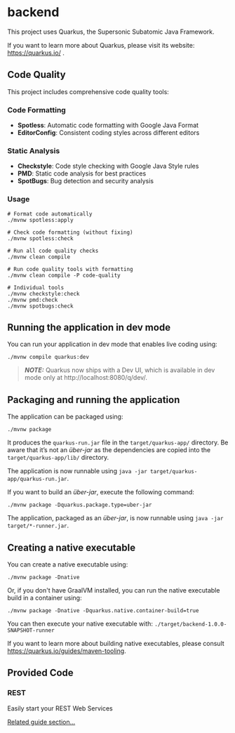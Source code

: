 # backend

This project uses Quarkus, the Supersonic Subatomic Java Framework.

If you want to learn more about Quarkus, please visit its website: https://quarkus.io/ .

## Code Quality

This project includes comprehensive code quality tools:

### Code Formatting
- **Spotless**: Automatic code formatting with Google Java Format
- **EditorConfig**: Consistent coding styles across different editors

### Static Analysis
- **Checkstyle**: Code style checking with Google Java Style rules
- **PMD**: Static code analysis for best practices
- **SpotBugs**: Bug detection and security analysis

### Usage

```shell
# Format code automatically
./mvnw spotless:apply

# Check code formatting (without fixing)
./mvnw spotless:check

# Run all code quality checks
./mvnw clean compile

# Run code quality tools with formatting
./mvnw clean compile -P code-quality

# Individual tools
./mvnw checkstyle:check
./mvnw pmd:check
./mvnw spotbugs:check
```

## Running the application in dev mode

You can run your application in dev mode that enables live coding using:
```shell script
./mvnw compile quarkus:dev
```

> **_NOTE:_**  Quarkus now ships with a Dev UI, which is available in dev mode only at http://localhost:8080/q/dev/.

## Packaging and running the application

The application can be packaged using:
```shell script
./mvnw package
```
It produces the `quarkus-run.jar` file in the `target/quarkus-app/` directory.
Be aware that it’s not an _über-jar_ as the dependencies are copied into the `target/quarkus-app/lib/` directory.

The application is now runnable using `java -jar target/quarkus-app/quarkus-run.jar`.

If you want to build an _über-jar_, execute the following command:
```shell script
./mvnw package -Dquarkus.package.type=uber-jar
```

The application, packaged as an _über-jar_, is now runnable using `java -jar target/*-runner.jar`.

## Creating a native executable

You can create a native executable using: 
```shell script
./mvnw package -Dnative
```

Or, if you don't have GraalVM installed, you can run the native executable build in a container using: 
```shell script
./mvnw package -Dnative -Dquarkus.native.container-build=true
```

You can then execute your native executable with: `./target/backend-1.0.0-SNAPSHOT-runner`

If you want to learn more about building native executables, please consult https://quarkus.io/guides/maven-tooling.

## Provided Code

### REST

Easily start your REST Web Services

[Related guide section...](https://quarkus.io/guides/getting-started-reactive#reactive-jax-rs-resources)

